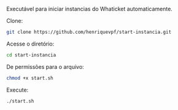 Executável para iniciar instancias do Whaticket automaticamente.

Clone:

```bash
git clone https://github.com/henriquevpf/start-instancia.git
```

Acesse o diretório:

```bash
cd start-instancia
```

De permissões para o arquivo:

```bash
chmod +x start.sh
```

Execute:

```bash
./start.sh
```
